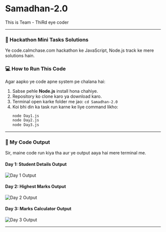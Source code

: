 
# Samadhan-2.0

This is Team - ThiRd eye coder

---

### 🚀 Hackathon Mini Tasks Solutions

Ye code.calmchase.com hackathon ke JavaScript, Node.js track ke mere solutions hain.

### 💻 How to Run This Code

Agar aapko ye code apne system pe chalana hai:

1.  Sabse pehle **Node.js** install hona chahiye.
2.  Repository ko clone karo ya download karo.
3.  Terminal open karke folder me jao: `cd Samadhan-2.0`
4.  Koi bhi din ka task run karne ke liye command likho:
    ```sh
    node Day1.js
    node Day2.js
    node Day3.js
    ```

---

### 📸 My Code Output

Sir, maine code run kiya tha aur ye output aaya hai mere terminal me.

#### **Day 1: Student Details Output**

![Day 1 Output](https://i.imgur.com/your-screenshot-link-1.png)

#### **Day 2: Highest Marks Output**

![Day 2 Output](https://i.imgur.com/your-screenshot-link-2.png)

#### **Day 3: Marks Calculator Output**

![Day 3 Output](https://i.imgur.com/your-screenshot-link-3.png)


---
